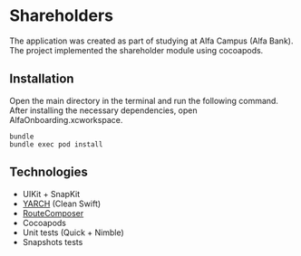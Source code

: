# Shareholders

The application was created as part of studying at Alfa Campus (Alfa Bank).
The project implemented the shareholder module using cocoapods.

## Installation

Open the main directory in the terminal and run the following command.
After installing the necessary dependencies, open AlfaOnboarding.xcworkspace.

```
bundle
bundle exec pod install
```
## Technologies

- UIKit + SnapKit
- [YARCH](https://github.com/alfa-laboratory/YARCH.git) (Clean Swift)
- [RouteComposer](https://github.com/ekazaev/route-composer.git)
- Cocoapods
- Unit tests (Quick + Nimble)
- Snapshots tests

